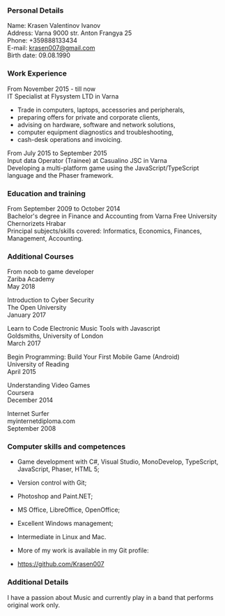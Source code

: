 ### Personal Details	
 
Name: Krasen Valentinov Ivanov  
Address: Varna 9000 str. Anton Frangya 25  
Phone:	+359888133434  
E-mail:	krasen007@gmail.com  
Birth date:	09.08.1990  

### Work Experience

From November 2015 - till now  
IT Specialist at Flysystem LTD in Varna  
- Trade in computers, laptops, accessories and peripherals,
- preparing offers for private and corporate clients, 
- advising on hardware, software and network solutions, 
- computer equipment diagnostics and troubleshooting, 
- cash-desk operations and invoicing.


From July 2015 to September 2015  
Input data Operator (Trainee) at Casualino JSC in Varna  
Developing a multi-platform game using the JavaScript/TypeScript language and the Phaser framework.

### Education and training	 

From September 2009 to October 2014  
Bachelor's degree in Finance and Accounting from Varna Free University Chernorizets Hrabar  
Principal subjects/skills covered:	Informatics, Economics, Finances, Management, Accounting.

### Additional Courses	

From noob to game developer  
Zariba Academy  
May 2018  

Introduction to Cyber Security  
The Open University  
January 2017  

Learn to Code Electronic Music Tools with Javascript  
Goldsmiths, University of London  
March 2017  

Begin Programming: Build Your First Mobile Game (Android)  
University of Reading  
April 2015  

Understanding Video Games  
Coursera  
December 2014  

Internet Surfer  
myinternetdiploma.com  
September 2008  

### Computer skills and competences	

- Game development with C#, Visual Studio, MonoDevelop, TypeScript, JavaScript, Phaser, HTML 5;
- Version control with Git;
- Photoshop and Paint.NET;
- MS Office, LibreOffice, OpenOffice;
- Excellent Windows management;
- Intermediate in Linux and Mac.

- More of my work is available in my Git profile:
- https://github.com/Krasen007

### Additional Details

I have a passion about Music and currently play in a band that performs original work only.
